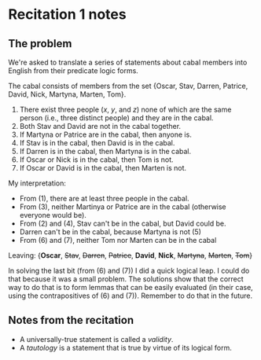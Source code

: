 # Recitation 1 notes

## The problem
We're asked to translate a series of statements about cabal members into English from their predicate logic forms.

The cabal consists of members from the set {Oscar, Stav, Darren, Patrice, David, Nick, Martyna, Marten, Tom}.

  1. There exist three people ($x$, $y$, and $z$) none of which are the same person (i.e., three distinct people) and they are in the cabal.
  2. Both Stav and David are not in the cabal together.
  3. If Martyna or Patrice are in the cabal, then anyone is.
  4. If Stav is in the cabal, then David is in the cabal.
  5. If Darren is in the cabal, then Martyna is in the cabal.
  6. If Oscar or Nick is in the cabal, then Tom is not.
  7. If Oscar or David is in the cabal, then Marten is not.

My interpretation:
  * From (1), there are at least three people in the cabal.
  * From (3), neither Martinya or Patrice are in the cabal (otherwise everyone would be).
  * From (2) and (4), Stav can't be in the cabal, but David could be.
  * Darren can't be in the cabal, because Martyna is not (5)
  * From (6) and (7), neither Tom nor Marten can be in the cabal

Leaving: {**Oscar**, ~~Stav~~, ~~Darren~~, ~~Patrice~~, **David**, **Nick**, ~~Martyna~~, ~~Marten~~, ~~Tom~~}

In solving the last bit (from (6) and (7)) I did a quick logical leap. I could do that because it was a small problem. The solutions show that the correct way to do that is to form lemmas that can be easily evaluated (in their case, using the contrapositives of (6) and (7)). Remember to do that in the future.

## Notes from the recitation
  * A universally-true statement is called a *validity*.
  * A *tautology* is a statement that is true by virtue of its logical form.
